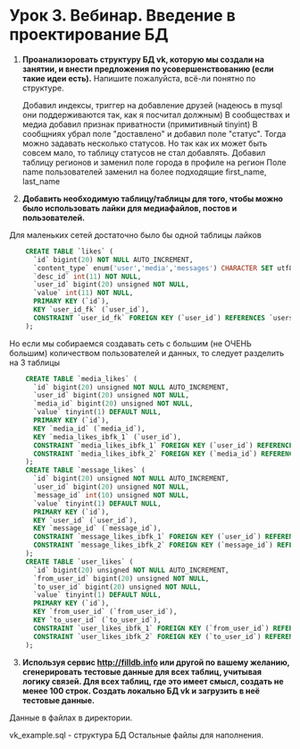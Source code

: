 Урок 3. Вебинар. Введение в проектирование БД
===

1. **Проанализоровать структуру БД vk, которую мы создали на занятии, и внести предложения по усовершенствованию (если такие идеи есть).**
   Напишите пожалуйста, всё-ли понятно по структуре.
   
   Добавил индексы, триггер на добавление друзей (надеюсь в mysql они поддерживаются так, как я посчитал должным)
   В сообществах и медиа добавил признак приватности (примитивный tinyint)
   В сообщниях убрал поле "доставлено" и добавил поле "статус". Тогда можно задавать несколько статусов. Но так как их может быть совсем мало, то таблицу статусов не стал добавлять.
   Добавил таблицу регионов и заменил поле города в профиле на регион
   Поле name пользователей заменил на более подходящие first_name, last_name
   
2. **Добавить необходимую таблицу/таблицы для того, чтобы можно было использовать лайки для медиафайлов, постов и пользователей.**

Для маленьких сетей достаточно было бы одной таблицы лайков

```SQL
    CREATE TABLE `likes` (
      `id` bigint(20) NOT NULL AUTO_INCREMENT,
      `content_type` enum('user','media','messages') CHARACTER SET utf8 COLLATE utf8_unicode_ci NOT NULL,
      `desc_id` int(11) NOT NULL,
      `user_id` bigint(20) unsigned NOT NULL,
      `value` int(11) NOT NULL,
      PRIMARY KEY (`id`),
      KEY `user_id_fk` (`user_id`),
      CONSTRAINT `user_id_fk` FOREIGN KEY (`user_id`) REFERENCES `users` (`id`)
    );
```
Но если мы собираемся создавать сеть с большим (не ОЧЕНЬ большим) количеством пользователей и данных, то следует разделить на 3 таблицы

```SQL
    CREATE TABLE `media_likes` (
      `id` bigint(20) unsigned NOT NULL AUTO_INCREMENT,
      `user_id` bigint(20) unsigned NOT NULL,
      `media_id` bigint(20) unsigned NOT NULL,
      `value` tinyint(1) DEFAULT NULL,
      PRIMARY KEY (`id`),
      KEY `media_id` (`media_id`),
      KEY `media_likes_ibfk_1` (`user_id`),
      CONSTRAINT `media_likes_ibfk_1` FOREIGN KEY (`user_id`) REFERENCES `users` (`id`),
      CONSTRAINT `media_likes_ibfk_2` FOREIGN KEY (`media_id`) REFERENCES `media` (`user_id`) ON DELETE CASCADE
    );
    CREATE TABLE `message_likes` (
      `id` bigint(20) unsigned NOT NULL AUTO_INCREMENT,
      `user_id` bigint(20) unsigned NOT NULL,
      `message_id` int(10) unsigned NOT NULL,
      `value` tinyint(1) DEFAULT NULL,
      PRIMARY KEY (`id`),
      KEY `user_id` (`user_id`),
      KEY `message_id` (`message_id`),
      CONSTRAINT `message_likes_ibfk_1` FOREIGN KEY (`user_id`) REFERENCES `users` (`id`),
      CONSTRAINT `message_likes_ibfk_2` FOREIGN KEY (`message_id`) REFERENCES `messages` (`id`)
    );
    CREATE TABLE `user_likes` (
      `id` bigint(20) unsigned NOT NULL AUTO_INCREMENT,
      `from_user_id` bigint(20) unsigned NOT NULL,
      `to_user_id` bigint(20) unsigned NOT NULL,
      `value` tinyint(1) DEFAULT NULL,
      PRIMARY KEY (`id`),
      KEY `from_user_id` (`from_user_id`),
      KEY `to_user_id` (`to_user_id`),
      CONSTRAINT `user_likes_ibfk_1` FOREIGN KEY (`from_user_id`) REFERENCES `users` (`id`),
      CONSTRAINT `user_likes_ibfk_2` FOREIGN KEY (`to_user_id`) REFERENCES `users` (`id`) ON DELETE CASCADE
    );
```

3. **Используя сервис http://filldb.info или другой по вашему желанию, сгенерировать тестовые данные для всех таблиц, учитывая логику связей. Для всех таблиц, где это имеет смысл, создать не менее 100 строк. Создать локально БД vk и загрузить в неё тестовые данные.**

Данные в файлах в директории.


vk_example.sql - структура БД
Остальные файлы для наполнения.